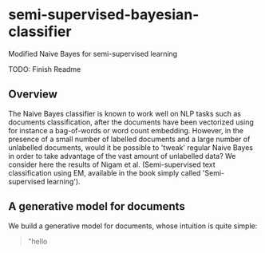 # semi-supervised-bayesian-classifier
Modified Naive Bayes for semi-supervised learning 

TODO: Finish Readme
## Overview

The Naive Bayes classifier is known to work well on NLP tasks such as documents classification, after the documents have been vectorized using for instance a bag-of-words or word count embedding. However, in the presence of a small number of labelled documents and a large number of unlabelled documents, would it be possible to 'tweak' regular Naive Bayes in order to take advantage of the vast amount of unlabelled data? We consider here the results of Nigam et al. (Semi-supervised text classification using EM, available in the book simply called 'Semi-supervised learning').

## A generative model for documents

We build a generative model for documents, whose intuition is quite simple: 

> "hello
